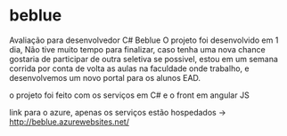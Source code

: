# beblue
Avaliação para desenvolvedor C# Beblue
O projeto foi desenvolvido em 1 dia, Não tive muito tempo para finalizar, caso tenha uma nova chance gostaria de participar de outra seletiva se possivel, estou em um semana corrida por conta de volta as aulas na faculdade onde trabalho, e desenvolvemos um novo portal para os alunos EAD.


o projeto foi feito com os serviços em C# e o front em angular JS

link para o azure, apenas os serviços estão hospedados -> http://beblue.azurewebsites.net/
